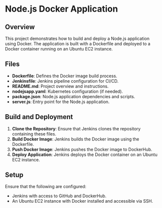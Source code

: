 # Node.js Docker Application

## Overview

This project demonstrates how to build and deploy a Node.js application using Docker. The application is built with a Dockerfile and deployed to a Docker container running on an Ubuntu EC2 instance.

## Files

- **Dockerfile**: Defines the Docker image build process.
- **Jenkinsfile**: Jenkins pipeline configuration for CI/CD.
- **README.md**: Project overview and instructions.
- **nodejsapp.yaml**: Kubernetes configuration (if needed).
- **package.json**: Node.js application dependencies and scripts.
- **server.js**: Entry point for the Node.js application.

## Build and Deployment

1. **Clone the Repository**: Ensure that Jenkins clones the repository containing these files.
2. **Build Docker Image**: Jenkins builds the Docker image using the Dockerfile.
3. **Push Docker Image**: Jenkins pushes the Docker image to DockerHub.
4. **Deploy Application**: Jenkins deploys the Docker container on an Ubuntu EC2 instance.

## Setup

Ensure that the following are configured:

- Jenkins with access to GitHub and DockerHub.
- An Ubuntu EC2 instance with Docker installed and accessible via SSH.
